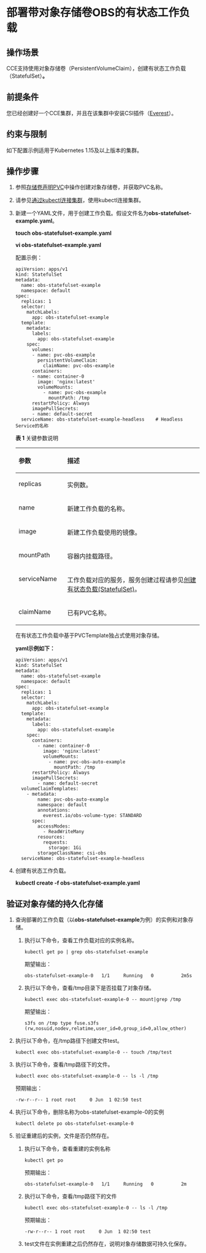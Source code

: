 # 部署带对象存储卷OBS的有状态工作负载<a name="cce_10_0268"></a>

## 操作场景<a name="section1062914713566"></a>

CCE支持使用对象存储卷（PersistentVolumeClaim），创建有状态工作负载（StatefulSet）**。**

## 前提条件<a name="section13181839131510"></a>

您已经创建好一个CCE集群，并且在该集群中安装CSI插件（[Everest](everest（系统资源插件-必装）.md)）。

## 约束与限制<a name="section946015116135"></a>

如下配置示例适用于Kubernetes 1.15及以上版本的集群。

## 操作步骤<a name="section1530655595611"></a>

1.  参照[存储卷声明PVC](存储卷声明PVC.md)中操作创建对象存储卷，并获取PVC名称。
2.  请参见[通过kubectl连接集群](通过kubectl连接集群.md)，使用kubectl连接集群。
3.  新建一个YAML文件，用于创建工作负载。假设文件名为**obs-statefulset-example.yaml**。

    **touch obs-statefulset-example.yaml**

    **vi obs-statefulset-example.yaml**

    配置示例：

    ```
    apiVersion: apps/v1
    kind: StatefulSet
    metadata:
      name: obs-statefulset-example
      namespace: default
    spec:
      replicas: 1
      selector:
        matchLabels:
          app: obs-statefulset-example
      template:
        metadata:
          labels:
            app: obs-statefulset-example
        spec:
          volumes: 
          - name: pvc-obs-example 
            persistentVolumeClaim:
              claimName: pvc-obs-example     
          containers:
          - name: container-0
            image: 'nginx:latest'
            volumeMounts:
              - name: pvc-obs-example
                mountPath: /tmp
          restartPolicy: Always
          imagePullSecrets:
          - name: default-secret 
      serviceName: obs-statefulset-example-headless    # Headless Service的名称
    ```

    **表 1**  关键参数说明

    <a name="table19249175815503"></a>
    <table><thead align="left"><tr id="row1425005815020"><th class="cellrowborder" valign="top" width="26.43%" id="mcps1.2.3.1.1"><p id="p1525045817501"><a name="p1525045817501"></a><a name="p1525045817501"></a>参数</p>
    </th>
    <th class="cellrowborder" valign="top" width="73.57000000000001%" id="mcps1.2.3.1.2"><p id="p162501858165014"><a name="p162501858165014"></a><a name="p162501858165014"></a>描述</p>
    </th>
    </tr>
    </thead>
    <tbody><tr id="row725065865014"><td class="cellrowborder" valign="top" width="26.43%" headers="mcps1.2.3.1.1 "><p id="p152504582506"><a name="p152504582506"></a><a name="p152504582506"></a>replicas</p>
    </td>
    <td class="cellrowborder" valign="top" width="73.57000000000001%" headers="mcps1.2.3.1.2 "><p id="p1425185812509"><a name="p1425185812509"></a><a name="p1425185812509"></a>实例数。</p>
    </td>
    </tr>
    <tr id="row1025175814505"><td class="cellrowborder" valign="top" width="26.43%" headers="mcps1.2.3.1.1 "><p id="p1825125813505"><a name="p1825125813505"></a><a name="p1825125813505"></a>name</p>
    </td>
    <td class="cellrowborder" valign="top" width="73.57000000000001%" headers="mcps1.2.3.1.2 "><p id="p1178914555417"><a name="p1178914555417"></a><a name="p1178914555417"></a>新建工作负载的名称。</p>
    </td>
    </tr>
    <tr id="row17251115805017"><td class="cellrowborder" valign="top" width="26.43%" headers="mcps1.2.3.1.1 "><p id="p2025185817509"><a name="p2025185817509"></a><a name="p2025185817509"></a>image</p>
    </td>
    <td class="cellrowborder" valign="top" width="73.57000000000001%" headers="mcps1.2.3.1.2 "><p id="p9251125875017"><a name="p9251125875017"></a><a name="p9251125875017"></a>新建工作负载使用的镜像。</p>
    </td>
    </tr>
    <tr id="row8251165845018"><td class="cellrowborder" valign="top" width="26.43%" headers="mcps1.2.3.1.1 "><p id="p22521858135013"><a name="p22521858135013"></a><a name="p22521858135013"></a>mountPath</p>
    </td>
    <td class="cellrowborder" valign="top" width="73.57000000000001%" headers="mcps1.2.3.1.2 "><p id="p1525285819508"><a name="p1525285819508"></a><a name="p1525285819508"></a>容器内挂载路径。</p>
    </td>
    </tr>
    <tr id="row848562355515"><td class="cellrowborder" valign="top" width="26.43%" headers="mcps1.2.3.1.1 "><p id="p144666233557"><a name="p144666233557"></a><a name="p144666233557"></a>serviceName</p>
    </td>
    <td class="cellrowborder" valign="top" width="73.57000000000001%" headers="mcps1.2.3.1.2 "><p id="p1090712121565"><a name="p1090712121565"></a><a name="p1090712121565"></a>工作负载对应的服务，服务创建过程请参见<a href="创建有状态负载(StatefulSet).md">创建有状态负载(StatefulSet)</a>。</p>
    </td>
    </tr>
    <tr id="row8483182315551"><td class="cellrowborder" valign="top" width="26.43%" headers="mcps1.2.3.1.1 "><p id="p846772375512"><a name="p846772375512"></a><a name="p846772375512"></a>claimName</p>
    </td>
    <td class="cellrowborder" valign="top" width="73.57000000000001%" headers="mcps1.2.3.1.2 "><p id="p346792375514"><a name="p346792375514"></a><a name="p346792375514"></a>已有PVC名称。</p>
    </td>
    </tr>
    </tbody>
    </table>

    在有状态工作负载中基于PVCTemplate独占式使用对象存储。

    **yaml示例如下：**

    ```
    apiVersion: apps/v1
    kind: StatefulSet
    metadata:
      name: obs-statefulset-example
      namespace: default
    spec:
      replicas: 1
      selector:
        matchLabels:
          app: obs-statefulset-example
      template:
        metadata:
          labels:
            app: obs-statefulset-example
        spec:
          containers:
            - name: container-0
              image: 'nginx:latest'
              volumeMounts:
                - name: pvc-obs-auto-example
                  mountPath: /tmp
          restartPolicy: Always
          imagePullSecrets:
            - name: default-secret
      volumeClaimTemplates:
        - metadata:
            name: pvc-obs-auto-example
            namespace: default
            annotations:
              everest.io/obs-volume-type: STANDARD
          spec:
            accessModes:
              - ReadWriteMany
            resources:
              requests:
                storage: 1Gi
            storageClassName: csi-obs  
      serviceName: obs-statefulset-example-headless
    ```

4.  创建有状态工作负载。

    **kubectl create -f obs-statefulset-example.yaml**


## 验证对象存储的持久化存储<a name="section179416310352"></a>

1.  查询部署的工作负载（以**obs-statefulset-example**为例）的实例和对象存储。
    1.  执行以下命令，查看工作负载对应的实例名称。

        ```
        kubectl get po | grep obs-statefulset-example
        ```

        期望输出：

        ```
        obs-statefulset-example-0   1/1     Running   0          2m5s
        ```

    2.  执行以下命令，查看/tmp目录下是否挂载了对象存储。

        ```
        kubectl exec obs-statefulset-example-0 -- mount|grep /tmp
        ```

        期望输出：

        ```
        s3fs on /tmp type fuse.s3fs (rw,nosuid,nodev,relatime,user_id=0,group_id=0,allow_other)
        ```

2.  执行以下命令，在/tmp路径下创建文件test。

    ```
    kubectl exec obs-statefulset-example-0 -- touch /tmp/test
    ```

3.  执行以下命令，查看/tmp路径下的文件。

    ```
    kubectl exec obs-statefulset-example-0 -- ls -l /tmp
    ```

    预期输出：

    ```
    -rw-r--r-- 1 root root     0 Jun  1 02:50 test
    ```

4.  执行以下命令，删除名称为obs-statefulset-example-0的实例

    ```
    kubectl delete po obs-statefulset-example-0
    ```

5.  验证重建后的实例，文件是否仍然存在。
    1.  执行以下命令，查看重建的实例名称

        ```
        kubectl get po
        ```

        预期输出：

        ```
        obs-statefulset-example-0   1/1     Running   0          2m
        ```

    2.  执行以下命令，查看/tmp路径下的文件

        ```
        kubectl exec obs-statefulset-example-0 -- ls -l /tmp
        ```

        预期输出：

        ```
        -rw-r--r-- 1 root root     0 Jun  1 02:50 test
        ```

    3.  test文件在实例重建之后仍然存在，说明对象存储数据可持久化保存。


